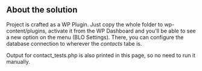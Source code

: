 ## About the solution

Project is crafted as a WP Plugin. Just copy the whole folder to wp-content/plugins, activate it from the WP Dashboard and you'll be able to see a new option on the menu (BLO Settings). There, you can configure the database connection to wherever the _contacts_ tabe is.

Output for contact_tests.php is also printed in this page, so no need to run it manually.
